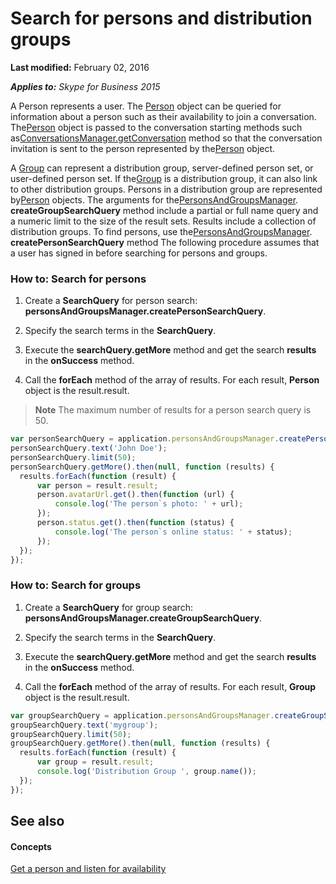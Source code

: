 
# Search for persons and distribution groups

 **Last modified:** February 02, 2016

 _**Applies to:** Skype for Business 2015_

A Person represents a user. The [Person]( https://msdn.microsoft.com/en-us/library/office/dn962150(v=office.16).aspx) object can be queried for information about a person such as their availability to join a conversation. The[Person]( https://msdn.microsoft.com/en-us/library/office/dn962150(v=office.16).aspx) object is passed to the conversation starting methods such as[ConversationsManager.getConversation]( https://msdn.microsoft.com/en-us/library/office/dn962151(v=office.16).aspx) method so that the conversation invitation is sent to the person represented by the[Person]( https://msdn.microsoft.com/en-us/library/office/dn962150(v=office.16).aspx) object.

A [Group]( https://msdn.microsoft.com/en-us/library/office/dn962156(v=office.16).aspx) can represent a distribution group, server-defined person set, or user-defined person set. If the[Group]( https://msdn.microsoft.com/en-us/library/office/dn962156(v=office.16).aspx) is a distribution group, it can also link to other distribution groups. Persons in a distribution group are represented by[Person]( https://msdn.microsoft.com/en-us/library/office/dn962150(v=office.16).aspx) objects. The arguments for the[PersonsAndGroupsManager]( https://msdn.microsoft.com/en-us/library/office/dn962153(v=office.16).aspx). **createGroupSearchQuery** method include a partial or full name query and a numeric limit to the size of the result sets. Results include a collection of distribution groups. To find persons, use the[PersonsAndGroupsManager]( https://msdn.microsoft.com/en-us/library/office/dn962153(v=office.16).aspx). **createPersonSearchQuery** method
The following procedure assumes that a user has signed in before searching for persons and groups.

### How to: Search for persons


1. Create a  **SearchQuery** for person search: **personsAndGroupsManager.createPersonSearchQuery**.
    
2. Specify the search terms in the  **SearchQuery**.
    
3. Execute the  **searchQuery.getMore** method and get the search **results** in the **onSuccess** method.
    
4. Call the  **forEach** method of the array of results. For each result, **Person** object is the result.result.
    
>**Note**  The maximum number of results for a person search query is 50. 

  ```js
  var personSearchQuery = application.personsAndGroupsManager.createPersonSearchQuery();
personSearchQuery.text('John Doe');
personSearchQuery.limit(50);
personSearchQuery.getMore().then(null, function (results) {
    results.forEach(function (result) {
        var person = result.result;
        person.avatarUrl.get().then(function (url) {
            console.log('The person`s photo: ' + url);
        });
        person.status.get().then(function (status) {
            console.log('The person`s online status: ' + status);
        });
    });
});

  ```


### How to: Search for groups


1. Create a  **SearchQuery** for group search: **personsAndGroupsManager.createGroupSearchQuery**.
    
2. Specify the search terms in the  **SearchQuery**.
    
3. Execute the  **searchQuery.getMore** method and get the search **results** in the **onSuccess** method.
    
4. Call the  **forEach** method of the array of results. For each result, **Group** object is the result.result.


  ```js
  var groupSearchQuery = application.personsAndGroupsManager.createGroupSearchQuery();
groupSearchQuery.text('mygroup');
groupSearchQuery.limit(50);
groupSearchQuery.getMore().then(null, function (results) {
    results.forEach(function (result) {
        var group = result.result;
        console.log('Distribution Group ', group.name());
    });
});

  ```


## See also


#### Concepts


[Get a person and listen for availability]( /ListenForAvailability.md)

